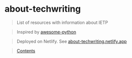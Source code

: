 # about-techwriting
> List of resources with information about IETP

> Inspired by [awesome-python][1]

> Deployed on Netlify. See [about-techwriting.netlify.app][2]

> [Contents](./docs/index.md)

[1]: https://github.com/vinta/awesome-python
[2]: https://about-techwriting.netlify.app/
